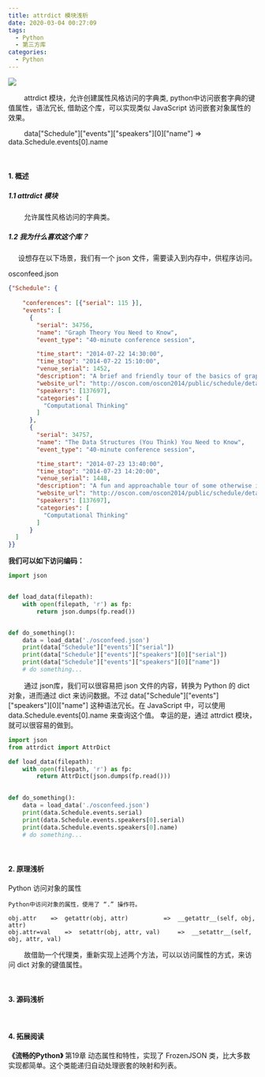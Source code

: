 ```yaml
---
title: attrdict 模块浅析
date: 2020-03-04 00:27:09
tags:	
  - Python
  - 第三方库
categories:
  - Python
---
```




![](02.jpg)



<span style="margin-left: 32px;">attrdict 模块，允许创建属性风格访问的字典类, python中访问嵌套字典的键值属性，语法冗长, 借助这个库，可以实现类似 JavaScript 访问嵌套对象属性的效果。</span>

<span style="margin-left: 32px;">data["Schedule"]["events"]["speakers"][0]["name"] => data.Schedule.events[0].name</span>



<!--more-->



<br>

#### 1. 概述

##### 1.1 attrdict 模块

<span style="margin-left: 32px;">允许属性风格访问的字典类。</span>



##### 1.2 我为什么喜欢这个库？

<p style="margin-left: 20px;">设想存在以下场景，我们有一个 json 文件，需要读入到内存中，供程序访问。</p>

osconfeed.json

```json
{"Schedule": {
    
    "conferences": [{"serial": 115 }],
    "events": [
      {
        "serial": 34756,
        "name": "Graph Theory You Need to Know",
        "event_type": "40-minute conference session",

        "time_start": "2014-07-22 14:30:00",
        "time_stop": "2014-07-22 15:10:00",
        "venue_serial": 1452,
        "description": "A brief and friendly tour of the basics of graph theory, including a description and classification of the kinds of graphs and some interesting problems they can be employed to solve.",
        "website_url": "http://oscon.com/oscon2014/public/schedule/detail/34756",
        "speakers": [137697],
        "categories": [
          "Computational Thinking"
        ]
      },
      {
        "serial": 34757,
        "name": "The Data Structures (You Think) You Need to Know",
        "event_type": "40-minute conference session",

        "time_start": "2014-07-23 13:40:00",
        "time_stop": "2014-07-23 14:20:00",
        "venue_serial": 1448,
        "description": "A fun and approachable tour of some otherwise intimidating data structures. Learn how to solve difficult problems efficiently through the clever organization and linking of data.",
        "website_url": "http://oscon.com/oscon2014/public/schedule/detail/34757",
        "speakers": [137697],
        "categories": [
          "Computational Thinking"
        ]
      }
  ]
}}
```



**我们可以如下访问编码：**

```python
import json


def load_data(filepath):
    with open(filepath, 'r') as fp:
        return json.dumps(fp.read())


def do_something():
    data = load_data('./osconfeed.json')
    print(data["Schedule"]["events"]["serial"])						
    print(data["Schedule"]["events"]["speakers"][0]["serial"])
    print(data["Schedule"]["events"]["speakers"][0]["name"])
    # do something...
```

<p><span style="margin-left: 32px;">通过 json库，</span>我们可以很容易把 json 文件的内容，转换为 Python 的 dict 对象，进而通过 dict 来访问数据。不过 data["Schedule"]["events"]["speakers"][0]["name"] 这种语法冗长。在 JavaScript 中，可以使用 data.Schedule.events[0].name  来查询这个值。 幸运的是，通过 attrdict 模块，就可以很容易的做到。</p>



```python
import json
from attrdict import AttrDict

def load_data(filepath):
    with open(filepath, 'r') as fp:
    	return AttrDict(json.dumps(fp.read()))

    
def do_something():
    data = load_data('./osconfeed.json')
    print(data.Schedule.events.serial)						
    print(data.Schedule.events.speakers[0].serial)
    print(data.Schedule.events.speakers[0].name)
    # do something...
```

<br>



#### 2. 原理浅析

Python 访问对象的属性



```
Python中访问对象的属性，使用了 “.” 操作符。 

obj.attr  	=>	getattr(obj, attr)  		=> 	__getattr__(self, obj, attr)				
obj.attr=val	=> 	setattr(obj, attr, val) 	=> 	__setattr__(self, obj, attr, val)		
```

<span style="margin-left: 32px;">故借助一个代理类，</span>重新实现上述两个方法，可以以访问属性的方式，来访问 dict 对象的键值属性。





<br>

#### 3. 源码浅析







<br>

#### 4. 拓展阅读

**《流畅的Python》** 第19章 动态属性和特性，实现了 FrozenJSON 类，比大多数实现都简单。这个类能递归自动处理嵌套的映射和列表。



<br>

<br>





































































